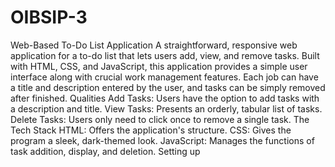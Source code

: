 # OIBSIP-3

Web-Based To-Do List Application
A straightforward, responsive web application for a to-do list that lets users add, view, and remove tasks. Built with HTML, CSS, and JavaScript, this application provides a simple user interface along with crucial work management features. Each job can have a title and description entered by the user, and tasks can be simply removed after finished.
Qualities
Add Tasks: Users have the option to add tasks with a description and title.
View Tasks: Presents an orderly, tabular list of tasks.
Delete Tasks: Users only need to click once to remove a single task.
The Tech Stack
HTML: Offers the application's structure.
CSS: Gives the program a sleek, dark-themed look.
JavaScript: Manages the functions of task addition, display, and deletion.
Setting up



